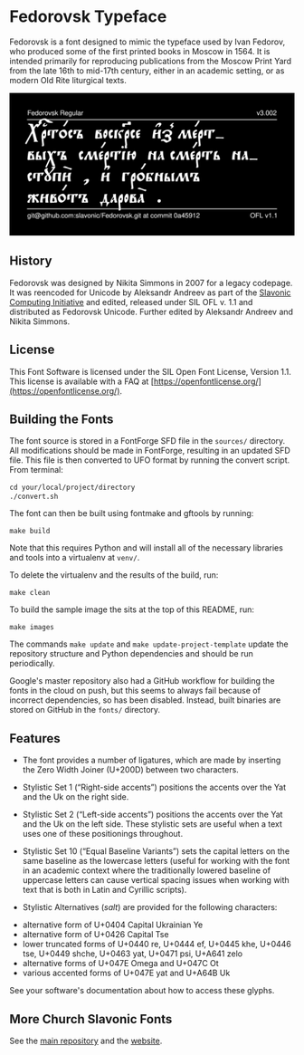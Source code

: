 # Fedorovsk Typeface

Fedorovsk is a font designed to mimic the typeface used by Ivan Fedorov, who produced some of the first printed books in Moscow in 1564. It is intended primarily for reproducing publications from the Moscow Print Yard from the late 16th to mid-17th century, either in an academic setting, or as modern Old Rite liturgical texts.

![Sample Image](documentation/image2.png)

## History

Fedorovsk was designed by Nikita Simmons in 2007 for a legacy codepage.
It was reencoded for Unicode by Aleksandr Andreev as part of the
[Slavonic Computing Initiative](https://sci.ponomar.net/fonts.html)
and edited, released under SIL OFL v. 1.1 and distributed as Fedorovsk Unicode.
Further edited by Aleksandr Andreev and Nikita Simmons.

## License

This Font Software is licensed under the SIL Open Font License,
Version 1.1. This license is available with a FAQ at
[https://openfontlicense.org/](https://openfontlicense.org/).

## Building the Fonts

The font source is stored in a FontForge SFD file in the `sources/` directory. All modifications should be made in FontForge, resulting in an updated SFD file. This file is then converted to UFO format by running the convert script. From terminal:

```
cd your/local/project/directory
./convert.sh
```

The font can then be built using fontmake and gftools by running:

```
make build
```

Note that this requires Python and will install all of the necessary libraries and tools into a virtualenv at `venv/`.

To delete the virtualenv and the results of the build, run:

```
make clean
```

To build the sample image the sits at the top of this README, run:

```
make images
```

The commands `make update` and `make update-project-template` update the repository structure and Python dependencies and should be run periodically.

Google's master repository also had a GitHub workflow for building the fonts in the cloud on push, but this seems to always fail because of incorrect dependencies, so has been disabled. Instead, built binaries are stored on GitHub in the `fonts/` directory.

## Features

* The font provides a number of ligatures, which are made by inserting the Zero Width Joiner (U+200D) between two characters.

* Stylistic Set 1 (“Right-side accents”) positions the accents over the Yat and the Uk on the right side.

* Stylistic Set 2 (“Left-side accents”) positions the accents over the Yat
and the Uk on the left side. These stylistic sets are useful when a text uses one of these positionings throughout.

* Stylistic Set 10 (“Equal Baseline Variants”) sets the capital letters on the same baseline as the lowercase letters (useful for working
with the font in an academic context where the traditionally lowered baseline of uppercase letters can cause vertical spacing issues when working with text that is both in Latin and Cyrillic scripts). 

* Stylistic Alternatives (*salt*) are provided for the following characters:
- alternative form of U+0404 Capital Ukrainian Ye
- alternative form of U+0426 Capital Tse
- lower truncated forms of U+0440 re, U+0444 ef, U+0445 khe, U+0446 tse, U+0449 shche, U+0463 yat, U+0471 psi, U+A641 zelo
- alternative forms of U+047E Omega and U+047C Ot
- various accented forms of U+047E yat and U+A64B Uk

See your software's documentation about how to access these glyphs.

## More Church Slavonic Fonts

See the [main repository](https://github.com/typiconman/fonts-cu/issues) and the [website](https://sci.ponomar.net/fonts.html).